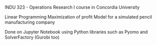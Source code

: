 INDU 323 - Operations Research I course in Concordia University

Linear Programming Maximization of profit Model for a simulated pencil manufacturing company

Done on Jupyter Notebook using Python libraries such as Pyomo and SolverFactory (Gurobi too)
